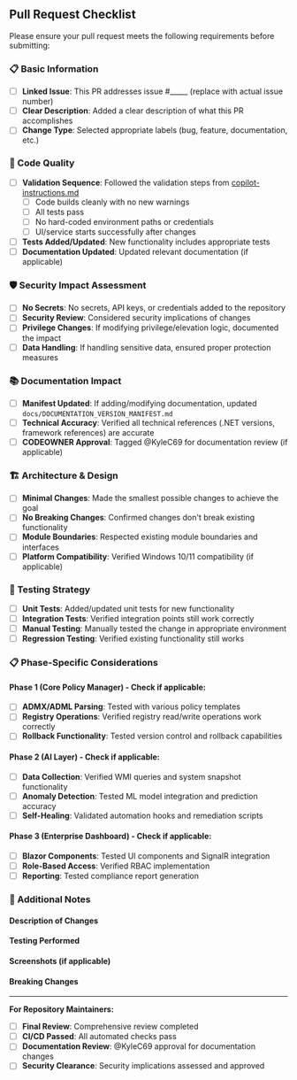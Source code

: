 ## Pull Request Checklist

Please ensure your pull request meets the following requirements before submitting:

### 📋 Basic Information
- [ ] **Linked Issue**: This PR addresses issue #_____ (replace with actual issue number)
- [ ] **Clear Description**: Added a clear description of what this PR accomplishes
- [ ] **Change Type**: Selected appropriate labels (bug, feature, documentation, etc.)

### 🔧 Code Quality
- [ ] **Validation Sequence**: Followed the validation steps from [copilot-instructions.md](.github/copilot-instructions.md)
  - [ ] Code builds cleanly with no new warnings
  - [ ] All tests pass
  - [ ] No hard-coded environment paths or credentials
  - [ ] UI/service starts successfully after changes
- [ ] **Tests Added/Updated**: New functionality includes appropriate tests
- [ ] **Documentation Updated**: Updated relevant documentation (if applicable)

### 🛡️ Security Impact Assessment
- [ ] **No Secrets**: No secrets, API keys, or credentials added to the repository
- [ ] **Security Review**: Considered security implications of changes
- [ ] **Privilege Changes**: If modifying privilege/elevation logic, documented the impact
- [ ] **Data Handling**: If handling sensitive data, ensured proper protection measures

### 📚 Documentation Impact
- [ ] **Manifest Updated**: If adding/modifying documentation, updated `docs/DOCUMENTATION_VERSION_MANIFEST.md`
- [ ] **Technical Accuracy**: Verified all technical references (.NET versions, framework references) are accurate
- [ ] **CODEOWNER Approval**: Tagged @KyleC69 for documentation review (if applicable)

### 🏗️ Architecture & Design
- [ ] **Minimal Changes**: Made the smallest possible changes to achieve the goal
- [ ] **No Breaking Changes**: Confirmed changes don't break existing functionality
- [ ] **Module Boundaries**: Respected existing module boundaries and interfaces
- [ ] **Platform Compatibility**: Verified Windows 10/11 compatibility (if applicable)

### 🧪 Testing Strategy
- [ ] **Unit Tests**: Added/updated unit tests for new functionality
- [ ] **Integration Tests**: Verified integration points still work correctly
- [ ] **Manual Testing**: Manually tested the change in appropriate environment
- [ ] **Regression Testing**: Verified existing functionality still works

### 📋 Phase-Specific Considerations

#### Phase 1 (Core Policy Manager) - Check if applicable:
- [ ] **ADMX/ADML Parsing**: Tested with various policy templates
- [ ] **Registry Operations**: Verified registry read/write operations work correctly
- [ ] **Rollback Functionality**: Tested version control and rollback capabilities

#### Phase 2 (AI Layer) - Check if applicable:
- [ ] **Data Collection**: Verified WMI queries and system snapshot functionality
- [ ] **Anomaly Detection**: Tested ML model integration and prediction accuracy
- [ ] **Self-Healing**: Validated automation hooks and remediation scripts

#### Phase 3 (Enterprise Dashboard) - Check if applicable:
- [ ] **Blazor Components**: Tested UI components and SignalR integration
- [ ] **Role-Based Access**: Verified RBAC implementation
- [ ] **Reporting**: Tested compliance report generation

### 📝 Additional Notes

#### Description of Changes
<!-- Provide a detailed description of what this PR changes and why -->

#### Testing Performed
<!-- Describe the testing you performed to verify your changes -->

#### Screenshots (if applicable)
<!-- Add screenshots for UI changes -->

#### Breaking Changes
<!-- List any breaking changes and migration steps required -->

---

**For Repository Maintainers:**
- [ ] **Final Review**: Comprehensive review completed
- [ ] **CI/CD Passed**: All automated checks pass
- [ ] **Documentation Review**: @KyleC69 approval for documentation changes
- [ ] **Security Clearance**: Security implications assessed and approved